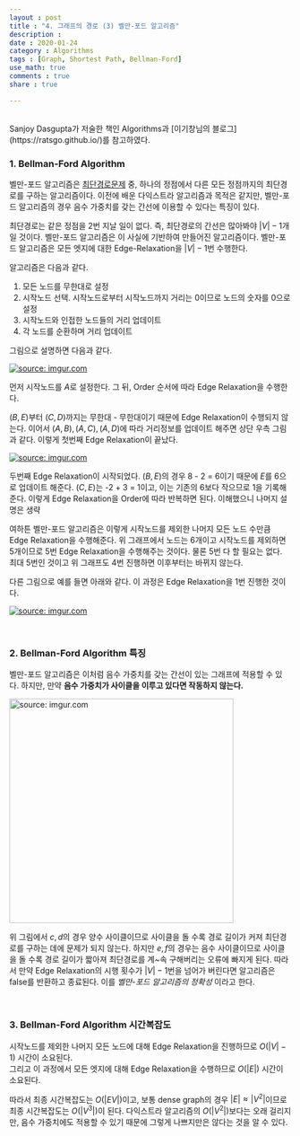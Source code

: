 ```yaml
---
layout : post
title : "4. 그래프의 경로 (3) 벨만-포드 알고리즘"
description :
date : 2020-01-24
category : Algorithms
tags : [Graph, Shortest Path, Bellman-Ford]
use_math: true
comments : true
share : true

---
```


<br/>
Sanjoy Dasgupta가 저술한 책인 Algorithms과 [이기창님의 블로그](https://ratsgo.github.io/)를 참고하였다.

<br/>

### 1. Bellman-Ford Algorithm

벨만-포드 알고리즘은 [최단경로문제](https://taewonkimz.github.io/2020-01-22/shortestpath/) 중, 하나의 정점에서 다른 모든 정점까지의 최단경로를 구하는 알고리즘이다. 이전에 배운 다익스트라 알고리즘과 목적은 같지만, 벨만-포드 알고리즘의 경우 음수 가중치를 갖는 간선에 이용할 수 있다는 특징이 있다.

최단경로는 같은 정점을 2번 지날 일이 없다. 즉, 최단경로의 간선은 많아봐야 $\left\vert V \right\vert - 1$개일 것이다. 벨만-포드 알고리즘은 이 사실에 기반하여 만들어진 알고리즘이다. 벨만-포드 알고리즘은 모든 엣지에 대한 Edge-Relaxation을 $\left\vert V \right\vert - 1$번 수행한다.

알고리즘은 다음과 같다.

1. 모든 노드를 무한대로 설정
2. 시작노드 선택. 시작노드로부터 시작노드까지 거리는 0이므로 노드의 숫자를 0으로 설정
3. 시작노드와 인접한 노드들의 거리 업데이트
4. 각 노드를 순환하며 거리 업데이트

그림으로 설명하면 다음과 같다.

<a href="https://imgur.com/JGvQFVi"><img src="https://i.imgur.com/JGvQFVi.png" title="source: imgur.com" /></a>

먼저 시작노드를 $A$로 설정한다. 그 뒤, Order 순서에 따라 Edge Relaxation을 수행한다.

$(B,E)$부터 $(C,D)$까지는 무한대 - 무한대이기 때문에 Edge Relaxation이 수행되지 않는다. 이어서 $(A,B), (A,C), (A,D)$에 따라 거리정보를 업데이트 해주면 상단 우측 그림과 같다. 이렇게 첫번째 Edge Relaxation이 끝났다.

<a href="https://imgur.com/01Be9h5"><img src="https://i.imgur.com/01Be9h5.png" title="source: imgur.com" /></a>

두번째 Edge Relaxation이 시작되었다. $(B,E)$의 경우 8 - 2 = 6이기 때문에 $E$를 6으로 업데이트 해준다. $(C, E)$는 -2 + 3 = 1이고, 이는 기존의 6보다 작으므로 1을 기록해준다. 이렇게 Edge Relaxation을 Order에 따라 반복하면 된다. 이해했으니 나머지 설명은 생략

여하튼 벨만-포드 알고리즘은 이렇게 시작노드를 제외한 나머지 모든 노드 수만큼 Edge Relaxation을 수행해준다. 위 그래프에서 노드는 6개이고 시작노드를 제외하면 5개이므로 5번 Edge Relaxation을 수행해주는 것이다. 물론 5번 다 할 필요는 없다. 최대 5번인 것이고 위 그래프도 4번 진행하면 이후부터는 바뀌지 않는다.

다른 그림으로 예를 들면 아래와 같다. 이 과정은 Edge Relaxation을 1번 진행한 것이다.

<a href="https://imgur.com/hcWT22F"><img src="https://i.imgur.com/hcWT22F.png" title="source: imgur.com" /></a>

<br/>

### 2. Bellman-Ford Algorithm 특징

벨만-포드 알고리즘은 이처럼 음수 가중치를 갖는 간선이 있는 그래프에 적용할 수 있다. 하지만, 만약 **음수 가중치가 사이클을 이루고 있다면 작동하지 않는다.**

<a href="https://imgur.com/46tJqd7"><img src="https://i.imgur.com/46tJqd7.png" width="400px" title="source: imgur.com" /></a>

위 그림에서 $c, d$의 경우 양수 사이클이므로 사이클을 돌 수록 경로 길이가 커져 최단경로를 구하는 데에 문제가 되지 않는다. 하지만 $e, f$의 경우는 음수 사이클이므로 사이클을 돌 수록 경로 길이가 짧아져 최단경로를 계~속 구해버리는 오류에 빠지게 된다. 따라서 만약 Edge Relaxation의 시행 횟수가 $\left\vert V \right\vert - 1$번을 넘어가 버린다면 알고리즘은 false를 반환하고 종료된다. 이를 *벨만-포드 알고리즘의 정확성* 이라고 한다.

<br/>

### 3. Bellman-Ford Algorithm 시간복잡도

시작노드를 제외한 나머지 모든 노드에 대해 Edge Relaxation을 진행하므로 $O(\left\vert V \right\vert - 1)$ 시간이 소요된다.  
그리고 이 과정에서 모든 엣지에 대해 Edge Relaxation을 수행하므로 $O( \left\vert E \right\vert)$ 시간이 소요된다.

따라서 최종 시간복잡도는 $O(\left\vert EV \right\vert)$이고, 보통 dense graph의 경우 $\left\vert E \right\vert \approx \left\vert V^2 \right\vert$이므로 최종 시간복잡도는 $O(\left\vert V^3 \right\vert)$이 된다. 다익스트라 알고리즘의 $O(\left\vert V^2 \right\vert)$보다는 오래 걸리지만, 음수 가중치에도 적용할 수 있기 때문에 그렇게 나쁘지만은 않다는 것을 알 수 있다.

<br/>



































